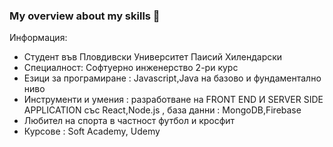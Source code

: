 ### My overview about my skills 👋


Информация:

- Студент във Пловдивски Университет Паисий Хилендарски 
- Специалност: Софтуерно инженерство 2-ри курс 
- Езици за програмиране : Javascript,Java на базово и фундаментално ниво
- Инструменти и умения : разработване на FRONT END  И SERVER SIDE APPLICATION със React,Node.js , база данни : MongoDB,Firebase 
- Любител на спорта в частност футбол и кросфит
- Курсове : Soft Academy, Udemy

